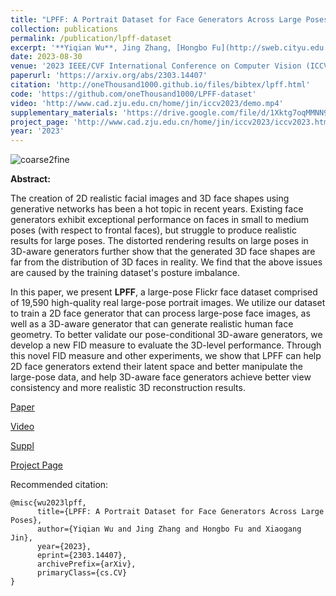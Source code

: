 ```yaml
---
title: "LPFF: A Portrait Dataset for Face Generators Across Large Poses"
collection: publications
permalink: /publication/lpff-dataset
excerpt: '**Yiqian Wu**, Jing Zhang, [Hongbo Fu](http://sweb.cityu.edu.hk/hongbofu/publications.html), [Xiaogang Jin](http://www.cad.zju.edu.cn/home/jin)'
date: 2023-08-30
venue: '2023 IEEE/CVF International Conference on Computer Vision (ICCV)'
paperurl: 'https://arxiv.org/abs/2303.14407'
citation: 'http://oneThousand1000.github.io/files/bibtex/lpff.html'
code: 'https://github.com/oneThousand1000/LPFF-dataset'
video: 'http://www.cad.zju.edu.cn/home/jin/iccv2023/demo.mp4'
supplementary_materials: 'https://drive.google.com/file/d/1Xktg7oqMMNN9hqGYva3BBTJoux17y2SR/view?usp=sharing'
project_page: 'http://www.cad.zju.edu.cn/home/jin/iccv2023/iccv2023.htm'
year: '2023'
---
```

![coarse2fine](http://oneThousand1000.github.io/images/publications/lpff.png)

<b>Abstract:</b>

The creation of 2D realistic facial images and 3D face shapes using generative networks has been a hot topic in recent years. Existing face generators exhibit exceptional performance on faces in small to medium poses (with respect to frontal faces), but struggle to produce realistic results for large poses. The distorted rendering results on large poses in 3D-aware generators further show that the generated 3D face shapes are far from the distribution of 3D faces in reality. We find that the above issues are caused by the training dataset's posture imbalance.

In this paper, we present **LPFF**, a large-pose Flickr face dataset comprised of 19,590 high-quality real large-pose portrait images. We utilize our dataset to train a 2D face generator that can process large-pose face images, as well as a 3D-aware generator that can generate realistic human face geometry. To better validate our pose-conditional 3D-aware generators, we develop a new FID measure to evaluate the 3D-level performance. Through this novel FID measure and other experiments, we show that LPFF can help 2D face generators extend their latent space and better manipulate the large-pose data, and help 3D-aware face generators achieve better view consistency and more realistic 3D reconstruction results.



[Paper](https://arxiv.org/abs/2303.14407) 

[Video](http://www.cad.zju.edu.cn/home/jin/iccv2023/demo.mp4) 

[Suppl](https://drive.google.com/file/d/1Xktg7oqMMNN9hqGYva3BBTJoux17y2SR/view?usp=sharing) 

[Project Page](http://www.cad.zju.edu.cn/home/jin/iccv2023/iccv2023.htm)



Recommended citation: 
```
@misc{wu2023lpff,
      title={LPFF: A Portrait Dataset for Face Generators Across Large Poses}, 
      author={Yiqian Wu and Jing Zhang and Hongbo Fu and Xiaogang Jin},
      year={2023},
      eprint={2303.14407},
      archivePrefix={arXiv},
      primaryClass={cs.CV}
}
```
